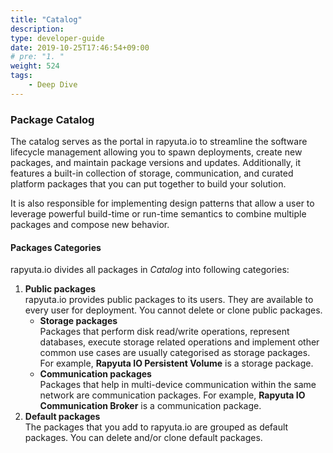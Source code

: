 ```yaml
---
title: "Catalog"
description:
type: developer-guide
date: 2019-10-25T17:46:54+09:00
# pre: "1. "
weight: 524
tags:
    - Deep Dive
---
```

### Package Catalog
The catalog serves as the portal in rapyuta.io to streamline the software lifecycle management allowing you to spawn deployments, create new packages, and maintain package versions and updates. Additionally, it features a built-in collection of storage, communication, and curated platform packages that you can put together to build your solution.

It is also responsible for implementing design patterns that allow a user to leverage powerful build-time or run-time semantics to combine multiple packages and compose new behavior.

#### Packages Categories
rapyuta.io divides all packages in _Catalog_ into following categories:

1. **Public packages**     
   rapyuta.io provides public packages to its users. They are available to
   every user for deployment. You cannot delete or clone public packages.
   	* **Storage packages**    
	  Packages that perform disk read/write operations, represent databases,
	  execute storage related operations and implement other common use cases
	  are usually categorised as storage packages. For example,
	  **Rapyuta IO Persistent Volume** is a storage package.
	* **Communication packages**    
	  Packages that help in multi-device communication within the same network
	  are communication packages. For example,
	  **Rapyuta IO Communication Broker** is a communication package.
2. **Default packages**    
   The packages that you add to rapyuta.io are grouped as default packages.
   You can delete and/or clone default packages.